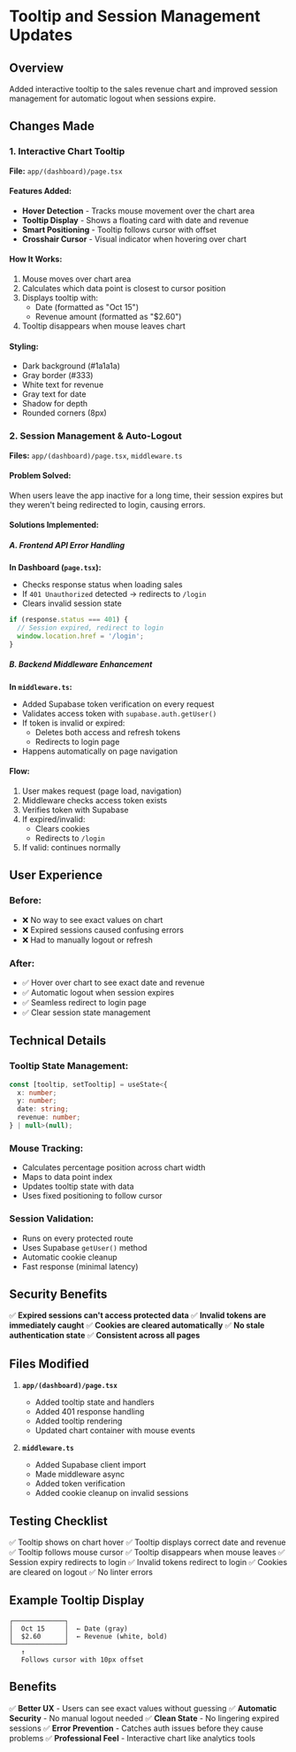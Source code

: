 # Tooltip and Session Management Updates

## Overview
Added interactive tooltip to the sales revenue chart and improved session management for automatic logout when sessions expire.

## Changes Made

### 1. Interactive Chart Tooltip
**File:** `app/(dashboard)/page.tsx`

#### Features Added:
- **Hover Detection** - Tracks mouse movement over the chart area
- **Tooltip Display** - Shows a floating card with date and revenue
- **Smart Positioning** - Tooltip follows cursor with offset
- **Crosshair Cursor** - Visual indicator when hovering over chart

#### How It Works:
1. Mouse moves over chart area
2. Calculates which data point is closest to cursor position
3. Displays tooltip with:
   - Date (formatted as "Oct 15")
   - Revenue amount (formatted as "$2.60")
4. Tooltip disappears when mouse leaves chart

#### Styling:
- Dark background (#1a1a1a)
- Gray border (#333)
- White text for revenue
- Gray text for date
- Shadow for depth
- Rounded corners (8px)

### 2. Session Management & Auto-Logout
**Files:** `app/(dashboard)/page.tsx`, `middleware.ts`

#### Problem Solved:
When users leave the app inactive for a long time, their session expires but they weren't being redirected to login, causing errors.

#### Solutions Implemented:

##### A. Frontend API Error Handling
**In Dashboard (`page.tsx`):**
- Checks response status when loading sales
- If `401 Unauthorized` detected → redirects to `/login`
- Clears invalid session state

```typescript
if (response.status === 401) {
  // Session expired, redirect to login
  window.location.href = '/login';
}
```

##### B. Backend Middleware Enhancement
**In `middleware.ts`:**
- Added Supabase token verification on every request
- Validates access token with `supabase.auth.getUser()`
- If token is invalid or expired:
  - Deletes both access and refresh tokens
  - Redirects to login page
- Happens automatically on page navigation

#### Flow:
1. User makes request (page load, navigation)
2. Middleware checks access token exists
3. Verifies token with Supabase
4. If expired/invalid:
   - Clears cookies
   - Redirects to `/login`
5. If valid: continues normally

## User Experience

### Before:
- ❌ No way to see exact values on chart
- ❌ Expired sessions caused confusing errors
- ❌ Had to manually logout or refresh

### After:
- ✅ Hover over chart to see exact date and revenue
- ✅ Automatic logout when session expires
- ✅ Seamless redirect to login page
- ✅ Clear session state management

## Technical Details

### Tooltip State Management:
```typescript
const [tooltip, setTooltip] = useState<{
  x: number;
  y: number;
  date: string;
  revenue: number;
} | null>(null);
```

### Mouse Tracking:
- Calculates percentage position across chart width
- Maps to data point index
- Updates tooltip state with data
- Uses fixed positioning to follow cursor

### Session Validation:
- Runs on every protected route
- Uses Supabase `getUser()` method
- Automatic cookie cleanup
- Fast response (minimal latency)

## Security Benefits

✅ **Expired sessions can't access protected data**
✅ **Invalid tokens are immediately caught**
✅ **Cookies are cleared automatically**
✅ **No stale authentication state**
✅ **Consistent across all pages**

## Files Modified

1. **`app/(dashboard)/page.tsx`**
   - Added tooltip state and handlers
   - Added 401 response handling
   - Added tooltip rendering
   - Updated chart container with mouse events

2. **`middleware.ts`**
   - Added Supabase client import
   - Made middleware async
   - Added token verification
   - Added cookie cleanup on invalid sessions

## Testing Checklist

✅ Tooltip shows on chart hover
✅ Tooltip displays correct date and revenue
✅ Tooltip follows mouse cursor
✅ Tooltip disappears when mouse leaves
✅ Session expiry redirects to login
✅ Invalid tokens redirect to login
✅ Cookies are cleared on logout
✅ No linter errors

## Example Tooltip Display

```
┌─────────────┐
│  Oct 15     │  ← Date (gray)
│  $2.60      │  ← Revenue (white, bold)
└─────────────┘
   ↑
   Follows cursor with 10px offset
```

## Benefits

✅ **Better UX** - Users can see exact values without guessing
✅ **Automatic Security** - No manual logout needed
✅ **Clean State** - No lingering expired sessions
✅ **Error Prevention** - Catches auth issues before they cause problems
✅ **Professional Feel** - Interactive chart like analytics tools

